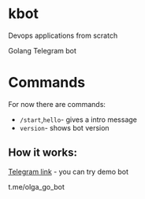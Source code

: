 # kbot
Devops applications from scratch

Golang Telegram bot
# Commands
For now there are commands:
- `/start`,`hello`- gives a intro message 
- `version`- shows bot version
## How it works:

[Telegram link](https://t.me/olga_go_bot) - you can try demo bot 


t.me/olga_go_bot
